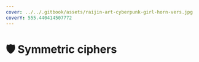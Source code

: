 ```yaml
---
cover: ../../.gitbook/assets/raijin-art-cyberpunk-girl-horn-vers.jpg
coverY: 555.440414507772
---
```


# 🛡 Symmetric ciphers

